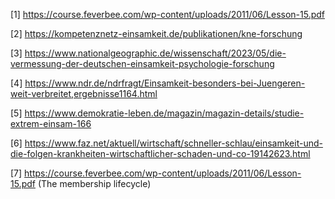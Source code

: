 
[1] https://course.feverbee.com/wp-content/uploads/2011/06/Lesson-15.pdf

[2] https://kompetenznetz-einsamkeit.de/publikationen/kne-forschung

[3] https://www.nationalgeographic.de/wissenschaft/2023/05/die-vermessung-der-deutschen-einsamkeit-psychologie-forschung

[4] https://www.ndr.de/ndrfragt/Einsamkeit-besonders-bei-Juengeren-weit-verbreitet,ergebnisse1164.html

[5] https://www.demokratie-leben.de/magazin/magazin-details/studie-extrem-einsam-166

[6] https://www.faz.net/aktuell/wirtschaft/schneller-schlau/einsamkeit-und-die-folgen-krankheiten-wirtschaftlicher-schaden-und-co-19142623.html

[7] https://course.feverbee.com/wp-content/uploads/2011/06/Lesson-15.pdf (The membership lifecycle)
